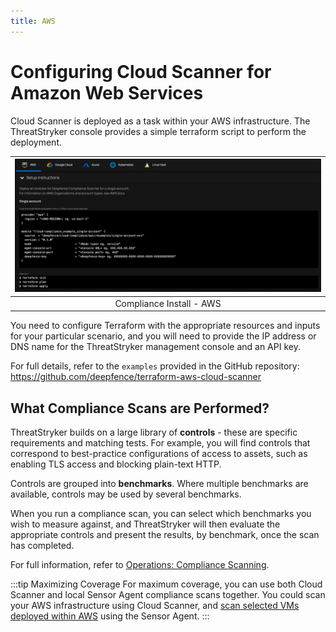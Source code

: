 ```yaml
---
title: AWS
---
```


# Configuring Cloud Scanner for Amazon Web Services

Cloud Scanner is deployed as a task within your AWS infrastructure. The ThreatStryker console provides a simple terraform script to perform the deployment.

| ![Compliance Install - AWS](../img/compliance-install-aws.jpg) |
| :--: |
| Compliance Install - AWS |

You need to configure Terraform with the appropriate resources and inputs for your particular scenario, and you will need to provide the IP address or DNS name for the ThreatStryker management console and an API key.

For full details, refer to the `examples` provided in the GitHub repository: https://github.com/deepfence/terraform-aws-cloud-scanner

## What Compliance Scans are Performed?

ThreatStryker builds on a large library of **controls** - these are specific requirements and matching tests.  For example, you will find controls that correspond to best-practice configurations of access to assets, such as enabling TLS access and blocking plain-text HTTP.

Controls are grouped into **benchmarks**. Where multiple benchmarks are available, controls may be used by several benchmarks.

When you run a compliance scan, you can select which benchmarks you wish to measure against, and ThreatStryker will then evaluate the appropriate controls and present the results, by benchmark, once the scan has completed.

For full information, refer to [Operations: Compliance Scanning](/docs/operations/compliance).

:::tip Maximizing Coverage
For maximum coverage, you can use both Cloud Scanner and local Sensor Agent compliance scans together. You could scan your AWS infrastructure using Cloud Scanner, and [scan selected VMs deployed within AWS](other) using the Sensor Agent.
:::